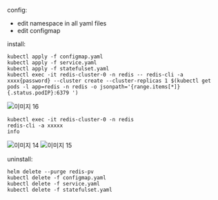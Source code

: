 config:

- edit namespace in all yaml files
- edit configmap

install:
```shell
kubectl apply -f configmap.yaml
kubectl apply -f service.yaml
kubectl apply -f statefulset.yaml
kubectl exec -it redis-cluster-0 -n redis -- redis-cli -a xxxx{password} --cluster create --cluster-replicas 1 $(kubectl get pods -l app=redis -n redis -o jsonpath='{range.items[*]}{.status.podIP}:6379 ')
```
![이미지 16](https://user-images.githubusercontent.com/22410442/57113485-bbc47780-6d7f-11e9-84bf-e65ca6d934e9.png)


```shell
kubectl exec -it redis-cluster-0 -n redis
redis-cli -a xxxxx
info
```
![이미지 14](https://user-images.githubusercontent.com/22410442/57113470-b5360000-6d7f-11e9-8f29-57c332daecc0.png)
![이미지 15](https://user-images.githubusercontent.com/22410442/57113476-b8c98700-6d7f-11e9-989b-e0fac1000909.png)

uninstall:
```shell
helm delete --purge redis-pv
kubectl delete -f configmap.yaml
kubectl delete -f service.yaml
kubectl delete -f statefulset.yaml
```
